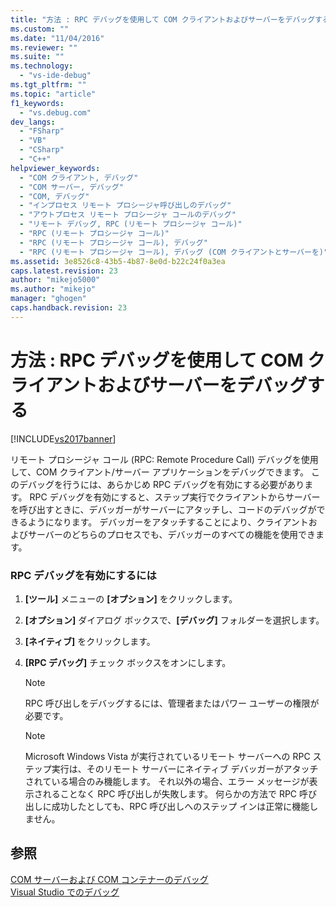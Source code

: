 ```yaml
---
title: "方法 : RPC デバッグを使用して COM クライアントおよびサーバーをデバッグする | Microsoft Docs"
ms.custom: ""
ms.date: "11/04/2016"
ms.reviewer: ""
ms.suite: ""
ms.technology: 
  - "vs-ide-debug"
ms.tgt_pltfrm: ""
ms.topic: "article"
f1_keywords: 
  - "vs.debug.com"
dev_langs: 
  - "FSharp"
  - "VB"
  - "CSharp"
  - "C++"
helpviewer_keywords: 
  - "COM クライアント, デバッグ"
  - "COM サーバー, デバッグ"
  - "COM, デバッグ"
  - "インプロセス リモート プロシージャ呼び出しのデバッグ"
  - "アウトプロセス リモート プロシージャ コールのデバッグ"
  - "リモート デバッグ, RPC (リモート プロシージャ コール)"
  - "RPC (リモート プロシージャ コール)"
  - "RPC (リモート プロシージャ コール), デバッグ"
  - "RPC (リモート プロシージャ コール), デバッグ (COM クライアントとサーバーを)"
ms.assetid: 3e8526c8-43b5-4b87-8e0d-b22c24f0a3ea
caps.latest.revision: 23
author: "mikejo5000"
ms.author: "mikejo"
manager: "ghogen"
caps.handback.revision: 23
---
```

# 方法 : RPC デバッグを使用して COM クライアントおよびサーバーをデバッグする
[!INCLUDE[vs2017banner](../code-quality/includes/vs2017banner.md)]

リモート プロシージャ コール \(RPC: Remote Procedure Call\) デバッグを使用して、COM クライアント\/サーバー アプリケーションをデバッグできます。  このデバッグを行うには、あらかじめ RPC デバッグを有効にする必要があります。  RPC デバッグを有効にすると、ステップ実行でクライアントからサーバーを呼び出すときに、デバッガーがサーバーにアタッチし、コードのデバッグができるようになります。  デバッガーをアタッチすることにより、クライアントおよびサーバーのどちらのプロセスでも、デバッガーのすべての機能を使用できます。  
  
### RPC デバッグを有効にするには  
  
1.  **\[ツール\]** メニューの **\[オプション\]** をクリックします。  
  
2.  **\[オプション\]** ダイアログ ボックスで、**\[デバッグ\]** フォルダーを選択します。  
  
3.  **\[ネイティブ\]** をクリックします。  
  
4.  **\[RPC デバッグ\]** チェック ボックスをオンにします。  
  
    > [!NOTE]
    >  RPC 呼び出しをデバッグするには、管理者またはパワー ユーザーの権限が必要です。  
  
    > [!NOTE]
    >  Microsoft Windows Vista が実行されているリモート サーバーへの RPC ステップ実行は、そのリモート サーバーにネイティブ デバッガーがアタッチされている場合のみ機能します。  それ以外の場合、エラー メッセージが表示されることなく RPC 呼び出しが失敗します。  何らかの方法で RPC 呼び出しに成功したとしても、RPC 呼び出しへのステップ インは正常に機能しません。  
  
## 参照  
 [COM サーバーおよび COM コンテナーのデバッグ](../debugger/com-server-and-container-debugging.md)   
 [Visual Studio でのデバッグ](../debugger/debugging-in-visual-studio.md)